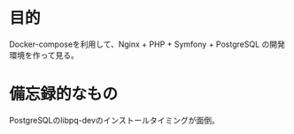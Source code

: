 # 目的

Docker-composeを利用して、Nginx + PHP + Symfony + PostgreSQL の開発環境を作って見る。

# 備忘録的なもの
PostgreSQLのlibpq-devのインストールタイミングが面倒。
